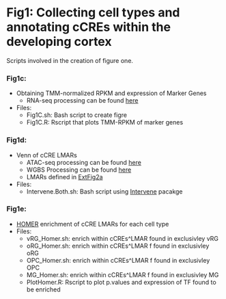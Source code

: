# Fig1: Collecting cell types and annotating cCREs within the developing cortex 
Scripts involved in the creation of figure one.

### Fig1c: 
- Obtaining TMM-normalized RPKM and expression of Marker Genes
    - RNA-seq processing can be found [here](../DataProcessing/RNA-seq)
- Files:
    - Fig1C.sh: Bash script to create figre
    - Fig1C.R: Rscript that plots TMM-RPKM of marker genes    
### Fig1d:
- Venn of cCRE LMARs
    - ATAC-seq processing can be found [here](../DataProcessing/ATAC-seq)
    - WGBS Processing can be found [here](../DataProcessing/WGBS) 
    - LMARs defined in [ExtFig2a](../ExtFig/ExtFig2/ExtFig2a)
- Files:
    - Intervene.Both.sh: Bash script using [Intervene](https://intervene.readthedocs.io/en/latest/modules.html) pacakge 
### Fig1e:
- [HOMER](http://homer.ucsd.edu/homer/motif/) enrichment of cCRE LMARs for each cell type
- Files:
    - vRG_Homer.sh: enrich within cCREs^LMAR found in exclusivley vRG
    - oRG_Homer.sh: enrich within cCREs^LMAR f found in exclusivley oRG
    - OPC_Homer.sh: enrich within cCREs^LMAR f found in exclusivley OPC
    - MG_Homer.sh: enrich within cCREs^LMAR f found in exclusivley MG
    - PlotHomer.R: Rscript to plot p.values and expression of TF found to be enriched

